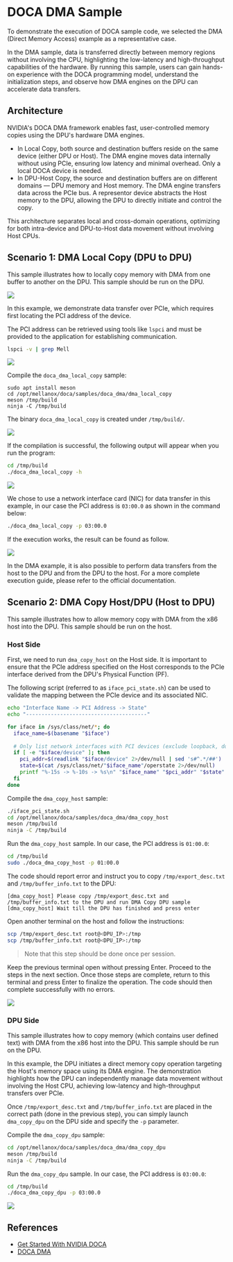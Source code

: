 # DOCA DMA Sample

To demonstrate the execution of DOCA sample code, we selected the DMA (Direct Memory Access) example as a representative case. 

In the DMA sample, data is transferred directly between memory regions without involving the CPU, highlighting the low-latency and high-throughput capabilities of the hardware. By running this sample, users can gain hands-on experience with the DOCA programming model, understand the initialization steps, and observe how DMA engines on the DPU can accelerate data transfers.

## Architecture

NVIDIA's DOCA DMA framework enables fast, user-controlled memory copies using the DPU's hardware DMA engines.

* In Local Copy, both source and destination buffers reside on the same device (either DPU or Host). The DMA engine moves data internally without using PCIe, ensuring low latency and minimal overhead. Only a local DOCA device is needed.
* In DPU-Host Copy, the source and destination buffers are on different domains — DPU memory and Host memory. The DMA engine transfers data across the PCIe bus. A representor device abstracts the Host memory to the DPU, allowing the DPU to directly initiate and control the copy.

This architecture separates local and cross-domain operations, optimizing for both intra-device and DPU-to-Host data movement without involving Host CPUs.

## Scenario 1: DMA Local Copy (DPU to DPU)

This sample illustrates how to locally copy memory with DMA from one buffer to another on the DPU. This sample should be run on the DPU.

![](../assets/doca-dma-local-copy.png)

In this example, we demonstrate data transfer over PCIe, which requires first locating the PCI address of the device. 

The PCI address can be retrieved using tools like `lspci` and must be provided to the application for establishing communication.

```sh
lspci -v | grep Mell
```

![](../assets/lspci-mellanox.png)

Compile the `doca_dma_local_copy` sample:

```
sudo apt install meson
cd /opt/mellanox/doca/samples/doca_dma/dma_local_copy
meson /tmp/build
ninja -C /tmp/build
```

The binary `doca_dma_local_copy` is created under `/tmp/build/`.

![](../assets/doca-dma-local-copy-compile.png)

If the compilation is successful, the following output will appear when you run the program:

```sh
cd /tmp/build
./doca_dma_local_copy -h
```

![](../assets/doca-dma-local-copy-help.png)

We chose to use a network interface card (NIC) for data transfer in this example, in our case the PCI address is `03:00.0` as shown in the command below:

```sh
./doca_dma_local_copy -p 03:00.0
```

If the execution works, the result can be found as follow.

![](../assets/doca-dma-local-copy-execute.png)

In the DMA example, it is also possible to perform data transfers from the host to the DPU and from the DPU to the host. For a more complete execution guide, please refer to the official documentation.

## Scenario 2: DMA Copy Host/DPU (Host to DPU)

This sample illustrates how to allow memory copy with DMA from the x86 host into the DPU. This sample should be run on the host.

### Host Side

First, we need to run `dma_copy_host` on the Host side. It is important to ensure that the PCIe address specified on the Host corresponds to the PCIe interface derived from the DPU's Physical Function (PF).

The following script (referred to as `iface_pci_state.sh`) can be used to validate the mapping between the PCIe device and its associated NIC.

```sh
echo "Interface Name -> PCI Address -> State"
echo "---------------------------------------"

for iface in /sys/class/net/*; do
  iface_name=$(basename "$iface")
  
  # Only list network interfaces with PCI devices (exclude loopback, docker, bridge etc.)
  if [ -e "$iface/device" ]; then
    pci_addr=$(readlink "$iface/device" 2>/dev/null | sed 's#^.*/##')
    state=$(cat /sys/class/net/"$iface_name"/operstate 2>/dev/null)
    printf "%-15s -> %-10s -> %s\n" "$iface_name" "$pci_addr" "$state"
  fi
done
```

Compile the `dma_copy_host` sample:

```sh
./iface_pci_state.sh
cd /opt/mellanox/doca/samples/doca_dma/dma_copy_host
meson /tmp/build
ninja -C /tmp/build
```

Run the `dma_copy_host` sample. In our case, the PCI address is `01:00.0`:

```sh
cd /tmp/build
sudo ./doca_dma_copy_host -p 01:00.0
```

The code should report error and instruct you to copy `/tmp/export_desc.txt` and `/tmp/buffer_info.txt` to the DPU:

```
[dma_copy_host] Please copy /tmp/export_desc.txt and /tmp/buffer_info.txt to the DPU and run DMA Copy DPU sample
[dma_copy_host] Wait till the DPU has finished and press enter
```

Open another terminal on the host and follow the instructions:

```sh
scp /tmp/export_desc.txt root@<DPU_IP>:/tmp
scp /tmp/buffer_info.txt root@<DPU_IP>:/tmp
```

> Note that this step should be done once per session.

Keep the previous terminal open without pressing Enter. Proceed to the steps in the next section. Once those steps are complete, return to this terminal and press Enter to finalize the operation. The code should then complete successfully with no errors.

![](../assets/doca-dma-copy-host.png)

### DPU Side

This sample illustrates how to copy memory (which contains user defined text) with DMA from the x86 host into the DPU. This sample should be run on the DPU.

In this example, the DPU initiates a direct memory copy operation targeting the Host's memory space using its DMA engine. The demonstration highlights how the DPU can independently manage data movement without involving the Host CPU, achieving low-latency and high-throughput transfers over PCIe.

Once `/tmp/export_desc.txt` and `/tmp/buffer_info.txt` are placed in the correct path (done in the previous step), you can simply launch `dma_copy_dpu` on the DPU side and specify the `-p` parameter.

Compile the `dma_copy_dpu` sample:

```sh
cd /opt/mellanox/doca/samples/doca_dma/dma_copy_dpu
meson /tmp/build
ninja -C /tmp/build
```

Run the `dma_copy_dpu` sample. In our case, the PCI address is `03:00.0`:

```sh
cd /tmp/build
./doca_dma_copy_dpu -p 03:00.0
```

![](../assets/doca-dma-copy-dpu.png)

## References

* [Get Started With NVIDIA DOCA](https://developer.nvidia.com/networking/doca/getting-started#section-set-up-the-software)
* [DOCA DMA](https://docs.nvidia.com/doca/sdk/doca+dma/index.html)

